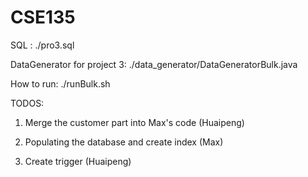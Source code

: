 CSE135
======
SQL :  ./pro3.sql

DataGenerator for project 3: ./data_generator/DataGeneratorBulk.java

How to run:  ./runBulk.sh

TODOS:

1) Merge the customer part into Max's code (Huaipeng)

2) Populating the database and create index (Max)

3) Create trigger (Huaipeng)
